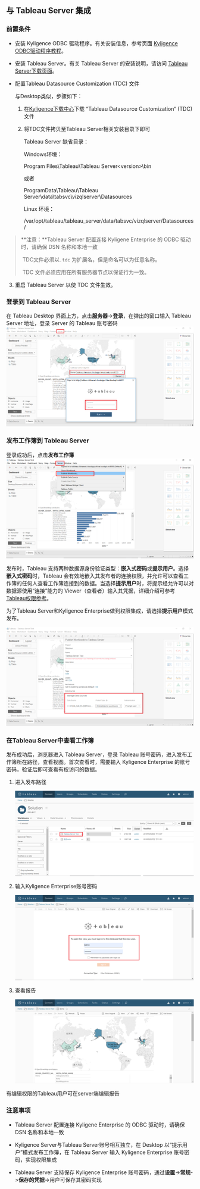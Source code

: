 ## 与 Tableau Server 集成

### 前置条件
- 安装 Kyligence ODBC 驱动程序。有关安装信息，参考页面 [Kyligence ODBC驱动程序教程](../../driver/odbc/README.md)。

- 安装 Tableau Server。有关 Tableau Server 的安装说明，请访问 [Tableau Server下载页面](https://www.tableau.com/products/server)。

- 配置Tableau Datasource Customization (TDC) 文件

  与Desktop类似，步骤如下：

  1. 在[Kyligence下载中心](http://download.kyligence.io/#/download)下载 “Tableau Datasource Customization“ (TDC)文件

  2. 将TDC文件拷贝至Tableau Server相关安装目录下即可

     Tableau Server 缺省目录：

     Windows环境：

     Program Files\Tableau\Tableau Server\<version>\bin

     或者

     ProgramData\Tableau\Tableau Server\data\tabsvc\vizqlserver\Datasources

     Linux 环境：

     /var/opt/tableau/tableau_server/data/tabsvc/vizqlserver/Datasources/

> **注意：**Tableau Server 配置连接 Kyligene Enterprise 的 ODBC 驱动时，请确保 DSN 名称和本地一致
>
> ​            TDC文件必须以`.tdc` 为扩展名，但是命名可以为任意名称。
>
> ​            TDC 文件必须应用在所有服务器节点以保证行为一致。

  3. 重启 Tableau Server 以使 TDC 文件生效。

### 登录到 Tableau Server

在 Tableau Desktop 界面上方，点击**服务器**->**登录**，在弹出的窗口输入 Tableau Server 地址，登录 Server 的 Tableau 账号密码
![](../../images/tableau_server/1.png)



### 发布工作簿到 Tableau Server

登录成功后，点击**发布工作簿**
![](../../images/tableau_server/2.png)

发布时，Tableau 支持两种数据源身份验证类型：**嵌入式密码**或**提示用户**。选择**嵌入式密码**时，Tableau 会有效地嵌入其发布者的连接权限，并允许可以查看工作簿的任何人查看工作簿连接到的数据。当选择**提示用户**时，将提示经允许可以对数据源使用“连接”能力的 Viewer（查看者）输入其凭据，详细介绍可参考[Tableau权限参考](https://onlinehelp.tableau.com/current/server/zh-cn/license_permissions.htm)。

为了Tableau Server和Kyligence Enterprise做到权限集成，请选择**提示用户**模式发布。

![](../../images/tableau_server/3.png)

### 在Tableau Server中查看工作簿

发布成功后，浏览器进入 Tableau Server，登录 Tableau 账号密码，进入发布工作簿所在路径，查看视图。首次查看时，需要输入 Kyligence Enterprise 的账号密码，验证后即可查看有权访问的数据。

1. 进入发布路径

   ![](../../images/tableau_server/4.png)

2. 输入Kyligence Enterprise账号密码

   ![](../../images/tableau_server/5.png)

3. 查看报告

   ![](../../images/tableau_server/6.png)

有编辑权限的Tableau用户可在server端编辑报告

### 注意事项

- Tableau Server 配置连接 Kyligene Enterprise 的 ODBC 驱动时，请确保 DSN 名称和本地一致

- Kyligence Server与Tableau Server账号相互独立，在 Desktop 以“提示用户”模式发布工作簿，在 Tableau Server 输入 Kyligence Enterprise 账号密码，实现权限集成

- Tableau Server 支持保存 Kyligence Enterprise 账号密码，通过**设置**->**常规**->**保存的凭据**->用户可保存其密码实现
